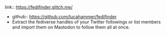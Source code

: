link:: https://fedifinder.glitch.me/

- github:: https://github.com/lucahammer/fedifinder
- Extract the fediverse handles of your Twitter followings or list members and import them on Mastodon to follow them all at once.